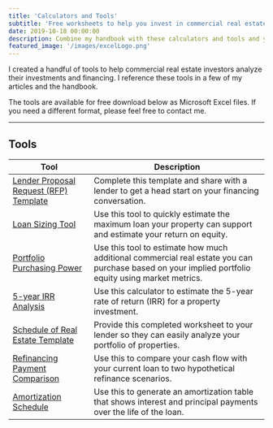 ```yaml
---
title: 'Calculators and Tools'
subtitle: 'Free worksheets to help you invest in commercial real estate'
date: 2019-10-18 00:00:00
description: Combine my handbook with these calculators and tools and you’ll be on your way to handling your own apartment financing.
featured_image: '/images/excelLogo.png'
---
```


I created a handful of tools to help commercial real estate investors analyze their investments and financing. I reference these tools in a few of my articles and the handbook.

The tools are available for free download below as Microsoft Excel files. If you need a different format, please feel free to contact me.

---

## Tools

| Tool                 | Description |
|----------------------|---------------|
| <a href="/assets/worksheets/Request-For-Proposal-Template.xlsx" class="js-no-ajax">Lender Proposal Request (RFP) Template</a>  | Complete this template and share with a lender to get a head start on your financing conversation. | 
|<a href="/assets/worksheets/LoanSizer.xlsx" class="js-no-ajax">Loan Sizing Tool</a> | Use this tool to quickly estimate the maximum loan your property can support and estimate your return on equity. |
|  <a href="/assets/worksheets/Portfolio-Purchasing-Power.xlsx" class="js-no-ajax">Portfolio Purchasing Power</a> | Use this tool to estimate how much additional commercial real estate you can purchase based on your implied portfolio equity using market metrics.|
| <a href="/assets/worksheets/5yr-IRR-Analysis.xlsx" class="js-no-ajax">5-year IRR Analysis</a> | Use this calculator to estimate the 5-year rate of return (IRR) for a property investment.|
| <a href="/assets/worksheets/RealEstateScheduleTemplate.xlsx" class="js-no-ajax">Schedule of Real Estate Template</a> | Provide this completed worksheet to your lender so they can easily analyze your portfolio of properties.|
| <a href="/assets/worksheets/RefinancingPaymentComparison.xlsx" class="js-no-ajax">Refinancing Payment Comparison</a> | Use this to compare your cash flow with your current loan to two hypothetical refinance scenarios.|
| <a href="/assets/worksheets/AmortizationSchedule.xlsx" class="js-no-ajax">Amortization Schedule</a> | Use this to generate an amortization table that shows interest and principal payments over the life of the loan. |

